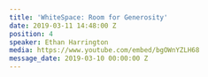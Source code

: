```yaml
---
title: 'WhiteSpace: Room for Generosity'
date: 2019-03-11 14:48:00 Z
position: 4
speaker: Ethan Harrington
media: https://www.youtube.com/embed/bgOWnYZLH68
message_date: 2019-03-10 00:00:00 Z
---
```


